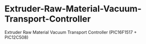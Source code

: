 # Extruder-Raw-Material-Vacuum-Transport-Controller
Extruder Raw Material Vacuum Transport Controller (PIC16F1517 + PIC12C508)
